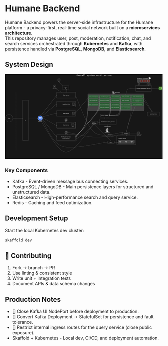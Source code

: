 # Humane Backend

Humane Backend powers the server-side infrastructure for the Humane platform - a privacy-first, real-time social network built on a **microservices architecture**.  
This repository manages user, post, moderation, notification, chat, and search services orchestrated through **Kubernetes** and **Kafka**, with persistence handled via **PostgreSQL**, **MongoDB**, and **Elasticsearch**.

## System Design

![Alt text](/Docs/full-architecture-light.png)

### Key Components

- Kafka - Event-driven message bus connecting services.
- PostgreSQL / MongoDB - Main persistence layers for structured and unstructured data.
- Elasticsearch - High-performance search and query service.
- Redis - Caching and feed optimization.


## Development Setup

Start the local Kubernetes dev cluster:

```bash
skaffold dev
```

## 🤝 Contributing

1. Fork → branch → PR
2. Use linting & consistent style
3. Write unit + integration tests
4. Document APIs & data schema changes

## Production Notes
- [] Close Kafka UI NodePort before deployment to production.
- [] Convert Kafka Deployment → StatefulSet for persistence and fault tolerance.
- [] Restrict internal ingress routes for the query service (close public exposure).
- Skaffold + Kubernetes - Local dev, CI/CD, and deployment automation.